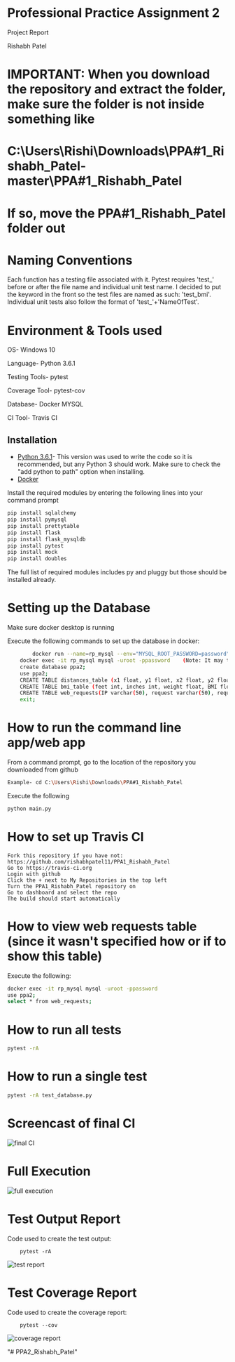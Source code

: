 # Professional Practice Assignment 2
Project Report

Rishabh Patel

# IMPORTANT: When you download the repository and extract the folder, make sure the folder is not inside something like
# C:\Users\Rishi\Downloads\PPA#1_Rishabh_Patel-master\PPA#1_Rishabh_Patel
# If so, move the PPA#1_Rishabh_Patel folder out

# Naming Conventions
Each function has a testing file associated with it. Pytest requires 'test_' before or after
the file name and individual unit test name. I decided to put the keyword in the front so the test files 
are named as such: 'test_bmi'. Individual unit tests also follow the format of 'test_'+'NameOfTest'.

# Environment & Tools used
OS- Windows 10

Language- Python 3.6.1

Testing Tools- pytest 

Coverage Tool- pytest-cov

Database- Docker MYSQL

CI Tool- Travis CI

## Installation
*   [Python 3.6.1](https://www.python.org/downloads/release/python-361/)- This version was used to write 
the code so it is recommended, but any Python 3 should work. 
Make sure to check the "add python to path" option when installing.
*   [Docker](https://www.docker.com/products/docker-desktop)

Install the required modules by entering the following lines into your command prompt

```bash
pip install sqlalchemy
pip install pymysql
pip install prettytable
pip install flask
pip install flask_mysqldb
pip install pytest
pip install mock
pip install doubles
```

The full list of required modules includes py and pluggy but those should be installed already.

# Setting up the Database
Make sure docker desktop is running

Execute the following commands to set up the database in docker:
```bash
        docker run --name=rp_mysql --env="MYSQL_ROOT_PASSWORD=password" -p 3308:3306 -d mysql:latest
	docker exec -it rp_mysql mysql -uroot -ppassword    (Note: It may take a few seconds for the previous command to have finished setting up the mysql container)
	create database ppa2;
	use ppa2;
	CREATE TABLE distances_table (x1 float, y1 float, x2 float, y2 float, distance float, created_at TIMESTAMP DEFAULT CURRENT_TIMESTAMP);
	CREATE TABLE bmi_table (feet int, inches int, weight float, BMI float,category varchar(50), created_at TIMESTAMP DEFAULT CURRENT_TIMESTAMP);
	CREATE TABLE web_requests(IP varchar(50), request varchar(50), requested_at TIMESTAMP DEFAULT CURRENT_TIMESTAMP);
	exit;
```
# How to run the command line app/web app
From a command prompt, go to the location of the repository you downloaded from github

```bash
Example- cd C:\Users\Rishi\Downloads\PPA#1_Rishabh_Patel
```

Execute the following 

```bash
python main.py
```
# How to set up Travis CI
    Fork this repository if you have not: https://github.com/rishabhpatel11/PPA1_Rishabh_Patel
	Go to https://travis-ci.org
	Login with github
	Click the + next to My Repositories in the top left
	Turn the PPA1_Rishabh_Patel repository on
	Go to dashboard and select the repo
	The build should start automatically

# How to view web requests table (since it wasn't specified how or if to show this table)
Execute the following:

```bash
docker exec -it rp_mysql mysql -uroot -ppassword
use ppa2;
select * from web_requests;
```

# How to run all tests

```bash
pytest -rA
```

# How to run a single test

```bash
pytest -rA test_database.py
```

# Screencast of final CI
![final CI](https://github.com/rishabhpatel11/PPA1_Rishabh_Patel/blob/master/GIFs%2BImages/Phase4/CI_phase4.gif)

# Full Execution
![full execution](https://github.com/rishabhpatel11/PPA1_Rishabh_Patel/blob/master/GIFs%2BImages/Phase4/fullexecution.gif)


# Test Output Report
Code used to create the test output:

```
    pytest -rA
```

![test report](https://github.com/rishabhpatel11/PPA1_Rishabh_Patel/blob/master/GIFs%2BImages/Phase4/testoutput.JPG)

# Test Coverage Report
Code used to create the coverage report:

```
    pytest --cov
```

![coverage report](https://github.com/rishabhpatel11/PPA1_Rishabh_Patel/blob/master/GIFs%2BImages/Phase4/coveragereport.JPG)



"# PPA2_Rishabh_Patel" 
